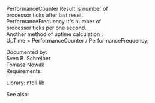 PerformanceCounter Result is number of \
processor ticks after last reset. \
PerformanceFrequency It's number of \
processor ticks per one second. \
Another method of uptime calculation : \
UpTime = PerformanceCounter / PerformanceFrequency;

Documented by: \
Sven B. Schreiber \
Tomasz Nowak \
Requirements:

Library: ntdll.lib

See also:
